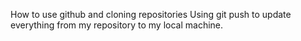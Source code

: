 How to use github and cloning repositories
Using git push to update everything from my repository to my local machine.
